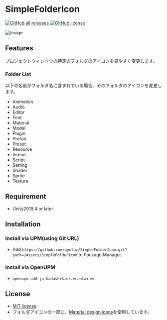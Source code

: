 # SimpleFolderIcon

[![GitHub all releases](https://img.shields.io/github/downloads/ayutaz/SimpleFolderIcon/total)](https://github.com/ayutaz/SimpleFolderIcon/releases)
[![GitHub license](https://img.shields.io/github/license/ayutaz/SimpleFolderIcon)](https://github.com/ayutaz/SimpleFolderIcon/blob/master/LICENSE)

![image](https://user-images.githubusercontent.com/68797964/132967661-a6aff48e-4605-417f-8f4c-367d9172ed0f.png)

## Features

プロジェクトウィンドウの特定のフォルダのアイコンを見やすく変更します。

### Folder List

以下の名前がフォルダ名に含まれている場合、そのフォルダのアイコンを変更します。

- Animation
- Audio
- Editor
- Font
- Material
- Model
- Plugin
- Prefab
- Preset
- Resource
- Scene
- Script
- Setting
- Shader
- Sprite
- Texture

## Requirement

- Unity2019.4 or later

## Installation

### Install via UPM(using Git URL)

- Add `https://github.com/ayutaz/SimpleFolderIcon.git?path=/Assets/SimpleFolderIcon` to Package Manager.

### Install via OpenUPM

- `openupm add jp.hadashikick.vcontainer`

## License

- [MIT license](https://github.com/ayutaz/SimpleFolderIcon/blob/master/LICENSE)
- フォルダアイコンの一部に、[Material design icons](https://fonts.google.com/icons)を使用しています。

